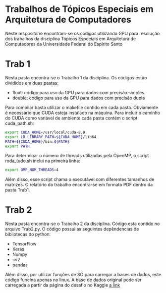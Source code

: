 # Trabalhos de Tópicos Especiais em Arquitetura de Computadores
Neste respositório encontram-se os códigos utilizando GPU para resolução dos trabalhos da disciplina Tópicos Especiais em Arquitetura de Computadores da Universidade Federal do Espírito Santo

# Trab 1
Nesta pasta encontra-se o Trabalho 1 da disciplina. Os códigos estão divididos em duas pastas:
- float: código para uso da GPU para dados com precisão simples
- double: código para uso da GPU para dados com precisão dupla

Para compilar basta utilizar o makefile contido em cada pasta. Obviamente é necessário que CUDA esteja instalado na máquina. Para incluir o caminho do CUDA como variável de ambiente cada pasta contém o script cuda_path.sh:
```sh
export CUDA_HOME=/usr/local/cuda-8.0 
export LD_LIBRARY_PATH=${CUDA_HOME}/lib64 
PATH=${CUDA_HOME}/bin:${PATH} 
export PATH
```
Para determinar o número de threads utilizadas pela OpenMP, o script roda_tudo.sh inclui na primeira linha:
```sh
export OMP_NUM_THREADS=4
```
Além disso, esse script chama o executável com diferentes tamanhos de matrizes.
O relatório do trabalho encontra-se em formato PDF dentro da pasta Trab1. 

# Trab 2
Nesta pasta encontra-se o Trabalho 2 da disciplina. Código esta contido no arquivo Trab2.py. O código possui as seguintes depêndencias de bibliotecas do python:
- TensorFlow
- Keras
- Numpy
- cv2
- pandas

Além disso, por utilizar funções de SO para carregar a bases de dados, este código funcina apenas no linux. A base de dados original pode ser carregada a partir da página do desafio no Kaggle [a link](https://github.com/user/repo/blob/branch/other_file.md)
